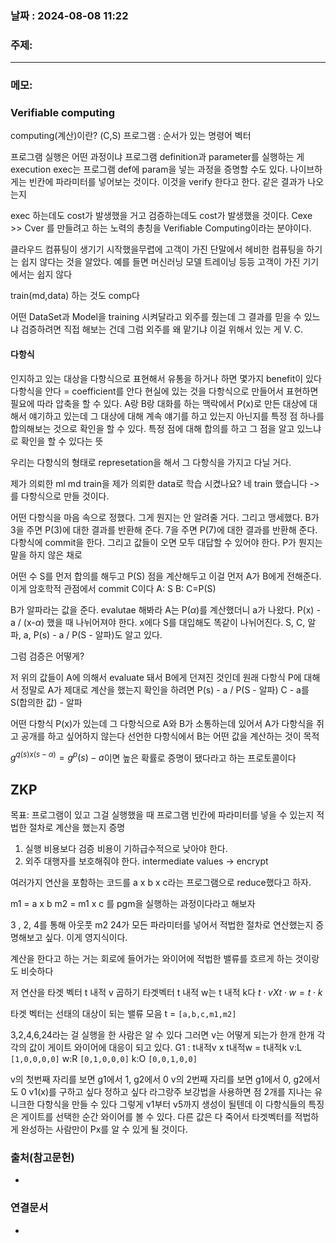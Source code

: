 
### 날짜 : 2024-08-08 11:22

### 주제: 

---
### 메모: 
### Verifiable computing
computing(계산)이란? (C,S)
프로그램 : 순서가 있는 명령어 벡터

프로그램 실행은 어떤 과정이냐
프로그램 definition과 parameter를 실행하는 게 execution
exec는 프로그램 def에 param을 넣는 과정을 증명할 수도 있다.
나이브하게는 빈칸에 파라미터를 넣어보는 것이다.
이것을 verify 한다고 한다. 같은 결과가 나오는지

exec 하는데도 cost가 발생했을 거고
검증하는데도 cost가 발생했을 것이다.
Cexe >> Cver 를 만들려고 하는 노력의 총칭을 Verifiable Computing이라는 분야이다.

클라우드 컴퓨팅이 생기기 시작했을무렵에
고객이 가진 단말에서 헤비한 컴퓨팅을 하기는 쉽지 않다는 것을 알았다.
예를 들면 머신러닝 모델 트레이닝 등등 고객이 가진 기기에서는 쉽지 않다

train(md,data) 하는 것도 comp다

어떤 DataSet과 Model을 training 시켜달라고 외주를 줬는데 그 결과를 믿을 수 있느냐
검증하려면 직접 해보는 건데 그럼 외주를 왜 맡기냐
이걸 위해서 있는 게 V. C.

#### 다항식
인지하고 있는 대상을 다항식으로 표현해서 유통을 하거나 하면 몇가지 benefit이 있다
다항식을 안다 = coefficient를 안다
현실에 있는 것을 다항식으로 만들어서 표현하면 필요에 따라 압축을 할 수 있다.
A랑 B랑 대화를 하는 맥락에서 P(x)로 만든 대상에 대해서 얘기하고 있는데 
그 대상에 대해 계속 얘기를 하고 있는지 아닌지를 특정 점 하나를 합의해보는 것으로 확인을 할 수 있다.
특정 점에 대해 합의를 하고 그 점을 알고 있느냐로 확인을 할 수 있다는 뜻

우리는 다항식의 형태로 represetation을 해서 그 다항식을 가지고 다닐 거다.

제가 의뢰한 ml md train을 제가 의뢰한 data로 학습 시켰나요?
네 train 했습니다 -> 를 다항식으로 만들 것이다.

어떤 다항식을 마음 속으로 정했다. 그게 뭔지는 안 알려줄 거다.
그리고 맹세했다. 
B가 3을 주면 P(3)에 대한 결과를 반환해 준다.
7을 주면 P(7)에 대한 결과를 반환해 준다.
다항식에 commit을 한다. 그리고 값들이 오면 모두 대답할 수 있어야 한다.
P가 뭔지는 말을 하지 않은 채로

어떤 수 S를 먼저 합의를 해두고 P(S) 점을 계산해두고 이걸 먼저 A가 B에게 전해준다.
이게 암호학적 관점에서 commit C이다
A: S
B: C=P(S)

B가 알파라는 값을 준다. evalutae 해봐라
A는 P($\alpha$)를 계산했더니 a가 나왔다.
P(x) - a / (x-$\alpha$) 했을 때 나뉘어져야 한다.
x에다 S를 대입해도 똑같이 나뉘어진다.
S, C, 알파, a, P(s) - a / P(S - 알파)도 알고 있다.

그럼 검증은 어떻게?

저 위의 값들이 A에 의해서 evaluate 돼서 B에게 던져진 것인데
원래 다항식 P에 대해서 정말로 A가 제대로 계산을 했는지 확인을 하려면
P(s) - a / P(S - 알파)
C - a를 S(합의한 값) - 알파

어떤 다항식 P(x)가 있는데 
그 다항식으로 A와 B가 소통하는데 있어서 A가 다항식을 쥐고 공개를 하고 싶어하지 않는다
선언한 다항식에서 B는 어떤 값을 계산하는 것이 목적

$g^{q(s) x (s - \alpha)} = g^p(s) - a$이면 높은 확률로 증명이 됐다라고 하는 프로토콜이다

## ZKP
목표: 프로그램이 있고 그걸 실행했을 때 프로그램 빈칸에 파라미터를 넣을 수 있는지 적법한 절차로 계산을 했는지 증명
1. 실행 비용보다 검증 비용이 기하급수적으로 낮아야 한다.
2. 외주 대행자를 보호해줘야 한다. intermediate values -> encrypt

여러가지 연산을 포함하는 코드를 
a x b x c라는 프로그램으로 reduce했다고 하자.

m1 = a x b
m2 = m1 x c
를 pgm을 실행하는 과정이다라고 해보자

3 , 2, 4를 통해 아웃풋 m2 24가 모든 파라미터를 넣어서 적법한 절차로 연산했는지 증명해보고 싶다.
이게 영지식이다.

계산을 한다고 하는 거는 회로에 들어가는 와이어에 적법한 밸류를 흐르게 하는 것이랑도 비슷하다

저 연산을 타겟 벡터 t 내적 v 곱하기 타겟벡터 t 내적 w는 t 내적 k다
$t\cdot v X t \cdot w = t \cdot k$

타겟 벡터는 선태의 대상이 되는 밸류 모음
t = ```[a,b,c,m1,m2]```

3,2,4,6,24라는 걸 실행을 한 사람은 알 수 있다
그러면 v는 어떻게 되는가
한개 한개 각각의 값이 게이트 와이어에 대응이 되고 있다.
G1 : t내적v x t내적w = t내적k
v:L ```[1,0,0,0,0]```
w:R ```[0,1,0,0,0]```
k:O ```[0,0,1,0,0]```

v의 첫번째 자리를 보면 g1에서 1, g2에서 0
v의 2번째 자리를 보면 g1에서 0, g2에서도 0
v1(x)를 구하고 싶다 정하고 싶다
라그랑주 보강법을 사용하면 점 2개를 지나는 유니크한 다항식을 만들 수 있다
그렇게 v1부터 v5까지 생성이 될텐데
이 다항식들의 특징은 
게이트를 선택한 순간 와이어를 볼 수 있다. 다른 값은 다 죽어서
타겟벡터를 적법하게 완성하는 사람만이 Px를 알 수 있게 될 것이다.

### 출처(참고문헌)
-

### 연결문서
-